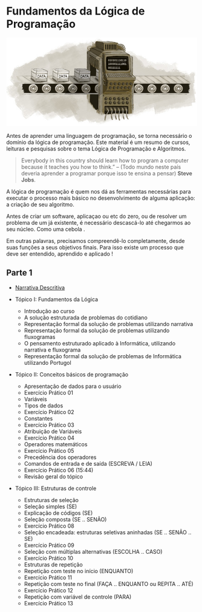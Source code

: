 # Fundamentos da Lógica de Programação
![](./img/mysterious-computer.jpg)

Antes de aprender uma linguagem de programação, se torna necessário o domínio
da lógica de programação.
Este material é um resumo de cursos, leituras e pesquisas sobre o tema Lógica
de Programação e Algoritmos.

>	Everybody in this country should learn how to program a computer because it 
>	teaches you how to think.” – (Todo mundo neste país deveria aprender a 
>	programar porque isso te ensina a pensar) **Steve Jobs**.

A lógica de programação é quem nos dá as ferramentas necessárias para executar o processo mais básico no desenvolvimento de alguma aplicação: a criação de seu algoritmo.

Antes de criar um software, aplicaçao ou etc do zero, ou de resolver um problema de um já existente, é necessário descascá-lo até chegarmos ao seu núcleo. Como uma cebola .

Em outras palavras, precisamos compreendê-lo completamente, desde suas funções a seus objetivos finais. Para isso existe um processo que deve ser entendido, aprendido e aplicado ! 



## Parte 1
- [Narrativa Descritiva](https://github.com/nildoeti/fundamentos-da-logica-de-programacao/blob/main/narracao-descritiva/narracao-descritiva.md)



- Tópico I: Fundamentos da Lógica
	- Introdução ao curso
	- A solução estruturada de problemas do cotidiano
	- Representação formal da solução de problemas utilizando narrativa
	- Representação formal da solução de problemas utilizando fluxogramas
	- O pensamento estruturado aplicado à Informática, utilizando narrativa e fluxograma
	- Representação formal da solução de problemas de Informática utilizando Portugol

- Tópico II: Conceitos básicos de programação
	- Apresentação de dados para o usuário
	- Exercício Prático 01
	- Variáveis
	- Tipos de dados
	- Exercício Prático 02 
	- Constantes
	- Exercício Prático 03
	- Atribuição de Variáveis
	- Exercício Prático 04 
	- Operadores matemáticos
	- Exercício Prático 05
	- Precedência dos operadores
	- Comandos de entrada e de saída (ESCREVA / LEIA)
	- Exercício Prático 06 (15:44)
 	- Revisão geral do tópico

- Tópico III: Estruturas de controle
	- Estruturas de seleção
	- Seleção simples (SE)
	- Explicação de códigos (SE)
	- Seleção composta (SE .. SENÃO)
	- Exercício Prático 08
	- Seleção encadeada: estruturas seletivas aninhadas (SE .. SENÃO .. SE)
	- Exercício Prático 09
	- Seleção com múltiplas alternativas (ESCOLHA .. CASO)
	- Exercício Prático 10
	- Estruturas de repetição
	- Repetição com teste no início (ENQUANTO)
	- Exercício Prático 11
	- Repetição com teste no final (FAÇA .. ENQUANTO ou REPITA .. ATÉ)
	- Exercício Prático 12
	- Repetição com variável de controle (PARA)
	- Exercício Prático 13
